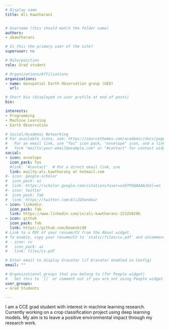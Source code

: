 ```yaml
---
# Display name
title: Ali Kawtharani


# Username (this should match the folder name)
authors:
- akawtharani

# Is this the primary user of the site?
superuser: no

# Role/position
role: Grad student

# Organizations/Affiliations
organizations:
- name: Geospatial Earth Observation group (GEO)
  url:

# Short bio (displayed in user profile at end of posts)
bio:

interests:
- Programming
- Machine Learning
- Earth Observation

# Social/Academic Networking
# For available icons, see: https://sourcethemes.com/academic/docs/page-builder/#icons
#   For an email link, use "fas" icon pack, "envelope" icon, and a link in the
#   form "mailto:your-email@example.com" or "#contact" for contact widget.
social:
- icon: envelope
  icon_pack: fas
  #link: '#contact'  # For a direct email link, use
  link: mailto:ali.kawtharany at hotmail.com
#- icon: google-scholar
#  icon_pack: ai
#  link: https://scholar.google.com/citations?user=oiH7PAQAAAAJ&hl=en
#- icon: twitter
#  icon_pack: fab
#  link: https://twitter.com/AliJGhandour
- icon: linkedin
  icon_pack: fab
  link: https://www.linkedin.com/in/ali-kawtharani-2232b820b
- icon: github
  icon_pack: fab
  link: https://github.com/Doomski99
# Link to a PDF of your resume/CV from the About widget.
# To enable, copy your resume/CV to `static/files/cv.pdf` and uncomment the lines below.
# - icon: cv
#   icon_pack: ai
#   link: files/cv.pdf

# Enter email to display Gravatar (if Gravatar enabled in Config)
email: ""

# Organizational groups that you belong to (for People widget)
#   Set this to `[]` or comment out if you are not using People widget.
user_groups:
- Grad Students

---
```

I am a CCE grad student with interest in machine learning research. Currently working on a crop classification project using deep learning models. My aim is to leave a positive environmental impact through my research work.